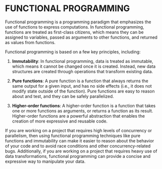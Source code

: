 # FUNCTIONAL PROGRAMMING
Functional programming is a programming paradigm that emphasizes the use of functions to express computations. In functional programming, functions are treated as first-class citizens, which means they can be assigned to variables, passed as arguments to other functions, and returned as values from functions.

Functional programming is based on a few key principles, including:

1. **Immutability**: In functional programming, data is treated as immutable, which means it cannot be changed once it is created. Instead, new data structures are created through operations that transform existing data.

2. **Pure functions**: A pure function is a function that always returns the same output for a given input, and has no side effects (i.e., it does not modify state outside of the function). Pure functions are easy to reason about and test, and they can be safely parallelized.

3. **Higher-order functions**: A higher-order function is a function that takes one or more functions as arguments, or returns a function as its result. Higher-order functions are a powerful abstraction that enables the creation of more expressive and reusable code.

If you are working on a project that requires high levels of concurrency or parallelism, then using functional programming techniques like pure functions and immutability can make it easier to reason about the behavior of your code and to avoid race conditions and other concurrency-related bugs. Additionally, if you are working on a project that requires heavy use of data transformations, functional programming can provide a concise and expressive way to manipulate your data.

